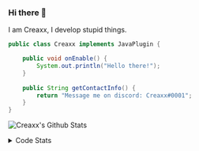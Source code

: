 ### Hi there 👋

I am Creaxx, I develop stupid things. 

```java
public class Creaxx implements JavaPlugin {

    public void onEnable() {
        System.out.println("Hello there!");
    }
    
    public String getContactInfo() {
        return "Message me on discord: Creaxx#0001";
    }
}
```

![Creaxx's Github Stats](https://github-readme-stats.vercel.app/api?username=CreaxxOG&show_icons=true&theme=dark&count_private=true)

<details>
  <summary>Code Stats</summary>

<!--START_SECTION:waka-->
![Code Time](http://img.shields.io/badge/Code%20Time-1%2C398%20hrs%2013%20mins-blue)

![Lines of code](https://img.shields.io/badge/From%20Hello%20World%20I%27ve%20Written-614.2%20thousand%20lines%20of%20code-blue)

**🐱 My GitHub Data** 

> 📦 104.3 kB Used in GitHub's Storage 
 > 
> 🏆 2,162 Contributions in the Year 2023
 > 
> 🚫 Not Opted to Hire
 > 
> 📜 4 Public Repositories 
 > 
> 🔑 3 Private Repositories 
 > 
**I'm a Night 🦉** 

```text
🌞 Morning                295 commits         ██░░░░░░░░░░░░░░░░░░░░░░░   07.08 % 
🌆 Daytime                1759 commits        ███████████░░░░░░░░░░░░░░   42.20 % 
🌃 Evening                2028 commits        ████████████░░░░░░░░░░░░░   48.66 % 
🌙 Night                  86 commits          █░░░░░░░░░░░░░░░░░░░░░░░░   02.06 % 
```
📅 **I'm Most Productive on Saturday** 

```text
Monday                   517 commits         ███░░░░░░░░░░░░░░░░░░░░░░   12.40 % 
Tuesday                  584 commits         ████░░░░░░░░░░░░░░░░░░░░░   14.01 % 
Wednesday                621 commits         ████░░░░░░░░░░░░░░░░░░░░░   14.90 % 
Thursday                 634 commits         ████░░░░░░░░░░░░░░░░░░░░░   15.21 % 
Friday                   392 commits         ██░░░░░░░░░░░░░░░░░░░░░░░   09.40 % 
Saturday                 734 commits         ████░░░░░░░░░░░░░░░░░░░░░   17.61 % 
Sunday                   686 commits         ████░░░░░░░░░░░░░░░░░░░░░   16.46 % 
```


📊 **This Week I Spent My Time On** 

```text
💬 Programming Languages: 
Java                     5 hrs 55 mins       █████████████████░░░░░░░░   67.55 % 
Kotlin                   2 hrs 40 mins       ████████░░░░░░░░░░░░░░░░░   30.49 % 
YAML                     4 mins              ░░░░░░░░░░░░░░░░░░░░░░░░░   00.94 % 
XML                      3 mins              ░░░░░░░░░░░░░░░░░░░░░░░░░   00.75 % 
Markdown                 1 min               ░░░░░░░░░░░░░░░░░░░░░░░░░   00.26 % 

🔥 Editors: 
IntelliJ                 8 hrs 45 mins       █████████████████████████   100.00 % 
```

**I Mostly Code in Java** 

```text
Java                     57 repos            ███████████████████░░░░░░   76.00 % 
Kotlin                   10 repos            ███░░░░░░░░░░░░░░░░░░░░░░   13.33 % 
CSS                      2 repos             █░░░░░░░░░░░░░░░░░░░░░░░░   02.67 % 
JavaScript               2 repos             █░░░░░░░░░░░░░░░░░░░░░░░░   02.67 % 
EJS                      1 repo              ░░░░░░░░░░░░░░░░░░░░░░░░░   01.33 % 
```




 Last Updated on 19/07/2023 06:24:33 UTC
<!--END_SECTION:waka-->
</details>
